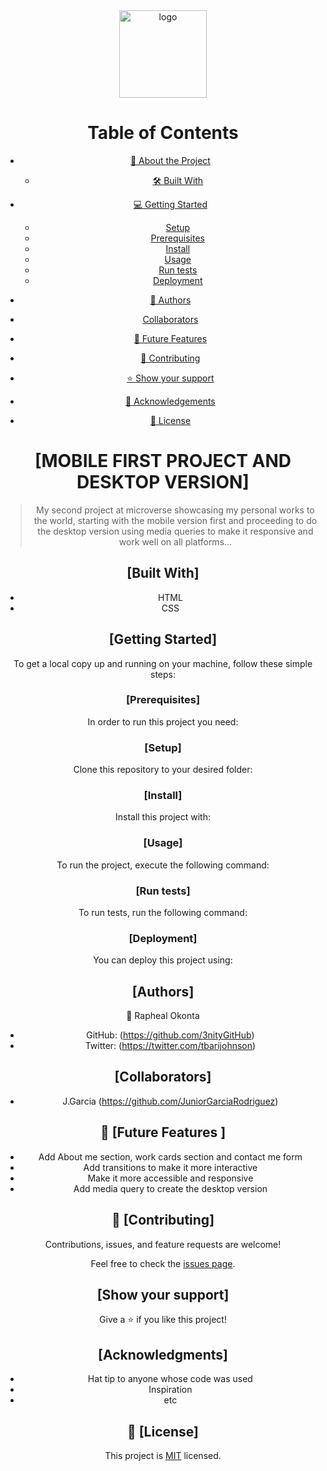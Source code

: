 <div align="center">
  
  <img src="murple_logo.png" alt="logo" width="140"  height="auto" />
  <br/>

# Table of Contents

- [📖 About the Project](#about-project)
  - [🛠 Built With](#built-with)
  
- [💻 Getting Started](#getting-started)
  - [Setup](#setup)
  - [Prerequisites](#prerequisites)
  - [Install](#install)
  - [Usage](#usage)
  - [Run tests](#run-tests)
  - [Deployment](#triangular_flag_on_post-deployment)
- [👥 Authors](#authors)
- [Collaborators](#collaborators)
- [🔭 Future Features](#future-features)
- [🤝 Contributing](#contributing)
- [⭐️ Show your support](#support)
- [🙏 Acknowledgements](#acknowledgements)
- [📝 License](#license)




# [MOBILE FIRST PROJECT AND DESKTOP VERSION] <a name="about-project"></a>

> My second project at microverse showcasing my personal works to the world, starting with the mobile version first and proceeding to do the desktop version using media queries to make it responsive and work well on all platforms...

## [Built With] <a name="built-with"></a>

- HTML
- CSS

## [Getting Started] <a name="getting-started"></a>
To get a local copy up and running on your machine, follow these simple steps:
### [Prerequisites] <a name="prerequisites"></a>
In order to run this project you need:

### [Setup] <a name="setup"></a>
Clone this repository to your desired folder:

### [Install] <a name="install"></a>
Install this project with:

### [Usage] <a name="usage"></a>
To run the project, execute the following command:

### [Run tests] <a name="run-test"></a>
To run tests, run the following command:

### [Deployment] <a name="deployment"></a>
You can deploy this project using:


## [Authors] <a name="authors"></a>

👤 Rapheal Okonta

- GitHub: (https://github.com/3nityGitHub)
- Twitter: (https://twitter.com/tbarijohnson)

## [Collaborators] <a name="collaborators"></a>

- J.Garcia (https://github.com/JuniorGarciaRodriguez)


<!-- FUTURE FEATURES -->

## 🔭 [Future Features ] <a name="future-features"></a>

- Add About me section, work cards section and contact me form
- Add transitions to make it more interactive
- Make it more accessible and responsive
- Add media query to create the desktop version



## 🤝 [Contributing] <a name="contributing"></a>

Contributions, issues, and feature requests are welcome!

Feel free to check the [issues page](../../issues/).

## [Show your support] <a name="support"></a>

Give a ⭐️ if you like this project!

## [Acknowledgments] <a name="acknowledgements"></a>

- Hat tip to anyone whose code was used
- Inspiration
- etc

## 📝 [License] <a name="license"></a>

This project is [MIT](./LICENSE) licensed.
